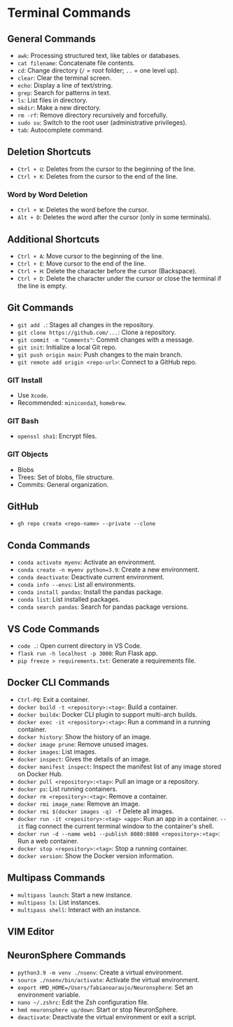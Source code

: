 # Terminal Commands

## General Commands
- `awk`: Processing structured text, like tables or databases.
- `cat filename`: Concatenate file contents.
- `cd`: Change directory (`/` = root folder; `..` = one level up).
- `clear`: Clear the terminal screen.
- `echo`: Display a line of text/string.
- `grep`: Search for patterns in text.
- `ls`: List files in directory.
- `mkdir`: Make a new directory.
- `rm -rf`: Remove directory recursively and forcefully.
- `sudo su`: Switch to the root user (administrative privileges).
- `tab`: Autocomplete command.

## Deletion Shortcuts
- `Ctrl + U`: Deletes from the cursor to the beginning of the line.
- `Ctrl + K`: Deletes from the cursor to the end of the line.

### Word by Word Deletion
- `Ctrl + W`: Deletes the word before the cursor.
- `Alt + D`: Deletes the word after the cursor (only in some terminals).

## Additional Shortcuts
- `Ctrl + A`: Move cursor to the beginning of the line.
- `Ctrl + E`: Move cursor to the end of the line.
- `Ctrl + H`: Delete the character before the cursor (Backspace).
- `Ctrl + D`: Delete the character under the cursor or close the terminal if the line is empty.

## Git Commands
- `git add .`: Stages all changes in the repository.
- `git clone https://github.com/...`: Clone a repository.
- `git commit -m "Comments"`: Commit changes with a message.
- `git init`: Initialize a local Git repo.
- `git push origin main`: Push changes to the main branch.
- `git remote add origin <repo-url>`: Connect to a GitHub repo.

### GIT Install
- Use `Xcode`.
- Recommended: `miniconda3`, `homebrew`.

### GIT Bash
- `openssl sha1`: Encrypt files.

### GIT Objects
- Blobs
- Trees: Set of blobs, file structure.
- Commits: General organization.

## GitHub
- `gh repo create <repo-name> --private --clone` 


## Conda Commands
- `conda activate myenv`: Activate an environment.
- `conda create -n myenv python=3.9`: Create a new environment.
- `conda deactivate`: Deactivate current environment.
- `conda info --envs`: List all environments.
- `conda install pandas`: Install the pandas package.
- `conda list`: List installed packages.
- `conda search pandas`: Search for pandas package versions.

## VS Code Commands
- `code .`: Open current directory in VS Code.
- `flask run -h localhost -p 3000`: Run Flask app.
- `pip freeze > requirements.txt`: Generate a requirements file.

## Docker CLI Commands
- `Ctrl-PQ`: Exit a container.
- `docker build -t <repository>:<tag>`: Build a container.
- `docker buildx`: Docker CLI plugin to support multi-arch builds.
- `docker exec -it <repository>:<tag>`: Run a command in a running container.
- `docker history`: Show the history of an image.
- `docker image prune`: Remove unused images.
- `docker images`: List images.
- `docker inspect`: Gives the details of an image.
- `docker manifest inspect`: Inspect the manifest list of any image stored on Docker Hub.
- `docker pull <repository>:<tag>`: Pull an image or a repository.
- `docker ps`: List running containers.
- `docker rm <repository>:<tag>`: Remove a container.
- `docker rmi image_name`: Remove an image.
- `docker rmi $(docker images -q) -f` Delete all images.
- `docker run -it <repository>:<tag> <app>`: Run an app in a container. `--it` flag connect the current terminal window to the container's shell.
- `docker run -d --name web1 --publish 8080:8080 <repository>:<tag>`: Run a web container.
- `docker stop <repository>:<tag>`: Stop a running container.
- `docker version`: Show the Docker version information.

## Multipass Commands
- `multipass launch`: Start a new instance.
- `multipass ls`: List instances.
- `multipass shell`: Interact with an instance.

## VIM Editor


## NeuronSphere Commands
- `python3.9 -m venv ./nsenv`: Create a virtual environment.
- `source ./nsenv/bin/activate`: Activate the virtual environment.
- `export HMD_HOME=/Users/fabianoaraujo/Neuronsphere`: Set an environment variable.
- `nano ~/.zshrc`: Edit the Zsh configuration file.
- `hmd neuronsphere up/down`: Start or stop NeuronSphere.
- `deactivate`: Deactivate the virtual environment or exit a script.
